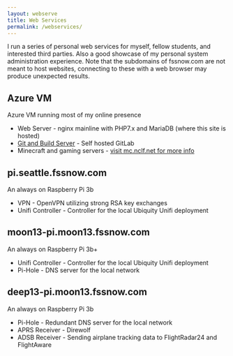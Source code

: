```yaml
---
layout: webserve
title: Web Services
permalink: /webservices/
---
```


I run a series of personal web services for myself, fellow students, and
interested third parties.  Also a good showcase of my personal system administration
experience.  Note that the subdomains of fssnow.com are not meant to host websites,
connecting to these with a web browser may produce unexpected results.

## Azure VM

Azure VM running most of my online presence

* Web Server - nginx mainline with PHP7.x and MariaDB (where this site is hosted)
* [Git and Build Server](https://git.nclf.net) - Self hosted GitLab
* Minecraft and gaming servers -  [visit mc.nclf.net for more info](https://mc.nclf.net)

## pi.seattle.fssnow.com

An always on Raspberry Pi 3b

* VPN - OpenVPN utilizing strong RSA key exchanges
* Unifi Controller - Controller for the local Ubiquity Unifi deployment

## moon13-pi.moon13.fssnow.com

An always on Raspberry Pi 3b+

* Unifi Controller - Controller for the local Ubiquity Unifi deployment
* Pi-Hole - DNS server for the local network

## deep13-pi.moon13.fssnow.com

An always on Raspberry Pi 3b

* Pi-Hole - Redundant DNS server for the local network
* APRS Receiver - Direwolf
* ADSB Receiver - Sending airplane tracking data to FlightRadar24 and FlightAware
